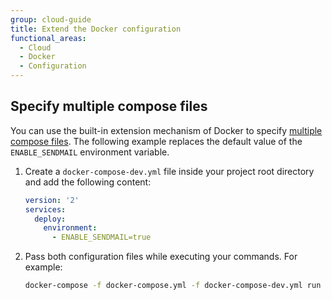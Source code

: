 ```yaml
---
group: cloud-guide
title: Extend the Docker configuration
functional_areas:
  - Cloud
  - Docker
  - Configuration
---
```


## Specify multiple compose files

You can use the built-in extension mechanism of Docker to specify [multiple compose files]. The following example replaces the default value of the `ENABLE_SENDMAIL` environment variable.

1. Create a `docker-compose-dev.yml` file inside your project root directory and add the following content:

   ```yaml
   version: '2'
   services:
     deploy:
       environment:
         - ENABLE_SENDMAIL=true
   ```

1. Pass both configuration files while executing your commands. For example:

   ```bash
   docker-compose -f docker-compose.yml -f docker-compose-dev.yml run deploy bash
   ```

[multiple compose files]: https://docs.docker.com/compose/reference/overview/#specifying-multiple-compose-files